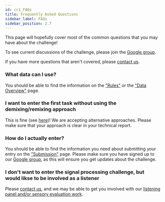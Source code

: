 ```yaml
---
id: cc1_FAQs
title: Frequently Asked Questions
sidebar_label: FAQs
sidebar_position: 2.7
---
```


This page will hopefully cover most of the common questions that you may have about the challenge!

To see current discussions of the challenge, please join the [Google group](https://groups.google.com/g/cadenza-challenge).

If you have more questions that aren't covered, please [contact us](http://cadenzachallenge.org/contact).


### What data can I use?
You should be able to find the information on the ["Rules"](/docs/cadenza1/Take%20part/cc1_rules.md) or the ["Data Overview"](/docs/cadenza1/Data/cc1_data_overview.md) page.

### I want to enter the first task without using the demixing/remixing approach
This is fine (see [here](/docs/cadenza1/cc1_intro.md))! We are accepting alternative approaches. Please make sure that your approach is clear in your technical report.

### How do I actually enter?
You should be able to find the information you need about submitting your entry on the ["Submission"](/docs/cadenza1/Take%20part/cc1_submission.mdx) page. Please make sure you have signed up to our [Google group](https://groups.google.com/g/cadenza-challenge), as this will ensure you get updates about the challenge.

### I don't want to enter the signal processing challenge, but would likse to be involved as a listener
Please [contact us](http://cadenzachallenge.org/contact), and we may be able to get you involved with our [listening panel and/or sensory evaluation work](/docs/learning_resources/Perceptual_testing/edu_PT_sensory_evaluation.md).




